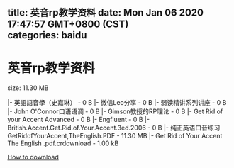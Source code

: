 
title: 英音rp教学资料
date: Mon Jan 06 2020 17:47:57 GMT+0800 (CST)    
categories: baidu
---

# 英音rp教学资料
size: 11.30 MB
 
 
|- 英語語音學（史嘉琳） - 0 B
|- 微信Leo分享 - 0 B
|- 弱读精讲系列讲座 - 0 B
|- John O'Connor口语语调 - 0 B
|- Gimson教授的RP理论 - 0 B
|- Get Rid of your Accent Advanced - 0 B
|- Engfluent - 0 B
|- British.Accent.Get.Rid.of.Your.Accent.3ed.2006 - 0 B
|- 纯正英语口音练习GetRidofYourAccent,TheEnglish.PDF - 11.30 MB
|- Get Rid of Your Accent The English .pdf.crdownload - 1.00 kB

[How to download](https://bpcam.bemobtrk.com/go/2ceec3aa-1ca2-46d6-b9ff-aaa5c184517c?jno=2157)